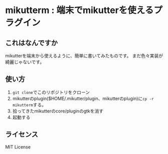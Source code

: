 # mikutterm : 端末でmikutterを使えるプラグイン

## これはなんですか

mikutterを端末から使えるように、簡単に書いてみたものです。
まだ色々実装が綺麗じゃないです。

## 使い方
1. `git clone`でこのリポジトリをクローン
2. mikutterのplugin($HOME/.mikutter/plugin、mikutterのplugin)に`cp -r mikutterm`する。
3. 拾ってきたmikutterのcore/pluginのgtkを消す
4. 起動する

## ライセンス
MIT License

